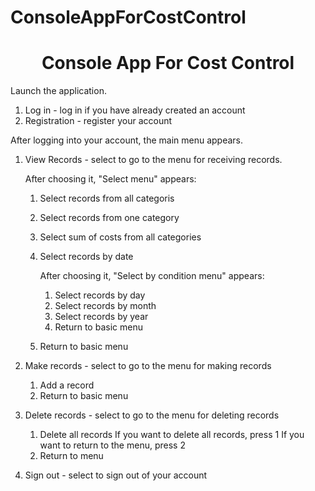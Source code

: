 # ConsoleAppForCostControl
<h1 align="center">Console App For Cost Control</h1>

Launch the application.

1. Log in - log in if you have already created an account
2. Registration - register your account

After logging into your account, the main menu appears.

1. View Records - select to go to the menu for receiving records.

    After choosing it, "Select menu" appears:
    1. Select records from all categoris 
    2. Select records from one category
    3. Select sum of costs from all categories
    4. Select records by date

       After choosing it, "Select by condition menu" appears:
       1. Select records by day
       2. Select records by month
       3. Select records by year
       4. Return to basic menu
       
    5. Return to basic menu
    
2. Make records - select to go to the menu for making records
   1. Add a record
   2. Return to basic menu
   
3. Delete records - select to go to the menu for deleting records
   1. Delete all records
      If you want to delete all records, press 1
      If you want to return to the menu, press 2
   2. Return to menu
   
4. Sign out - select to sign out of your account


